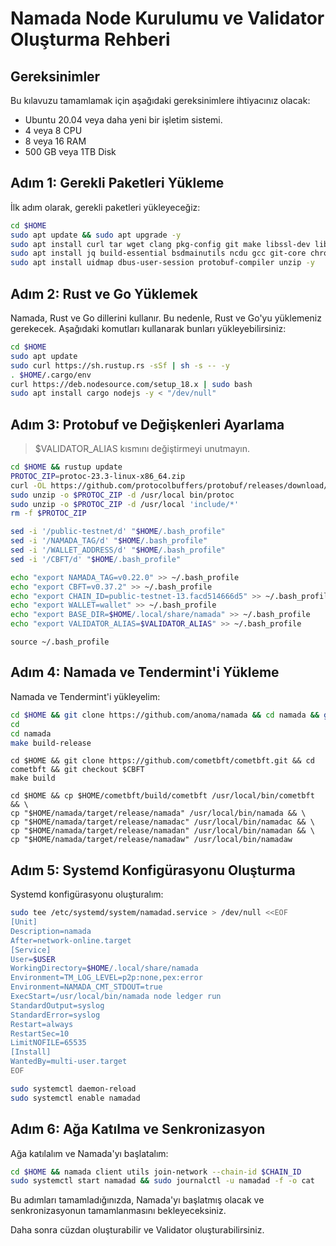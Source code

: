 # Namada Node Kurulumu ve Validator Oluşturma Rehberi

## Gereksinimler

Bu kılavuzu tamamlamak için aşağıdaki gereksinimlere ihtiyacınız olacak:

- Ubuntu 20.04 veya daha yeni bir işletim sistemi.
- 4 veya 8 CPU
- 8 veya 16 RAM
- 500 GB veya 1TB Disk

## Adım 1: Gerekli Paketleri Yükleme

İlk adım olarak, gerekli paketleri yükleyeceğiz:

```bash
cd $HOME
sudo apt update && sudo apt upgrade -y
sudo apt install curl tar wget clang pkg-config git make libssl-dev libclang-dev libclang-12-dev -y
sudo apt install jq build-essential bsdmainutils ncdu gcc git-core chrony liblz4-tool -y
sudo apt install uidmap dbus-user-session protobuf-compiler unzip -y
```

## Adım 2: Rust ve Go Yüklemek

Namada, Rust ve Go dillerini kullanır. Bu nedenle, Rust ve Go'yu yüklemeniz gerekecek. Aşağıdaki komutları kullanarak bunları yükleyebilirsiniz:

```bash
cd $HOME
sudo apt update
sudo curl https://sh.rustup.rs -sSf | sh -s -- -y
. $HOME/.cargo/env
curl https://deb.nodesource.com/setup_18.x | sudo bash
sudo apt install cargo nodejs -y < "/dev/null"
```

## Adım 3: Protobuf ve Değişkenleri Ayarlama
>$VALIDATOR_ALIAS kısmını değiştirmeyi unutmayın.

```bash
cd $HOME && rustup update
PROTOC_ZIP=protoc-23.3-linux-x86_64.zip
curl -OL https://github.com/protocolbuffers/protobuf/releases/download/v23.3/$PROTOC_ZIP
sudo unzip -o $PROTOC_ZIP -d /usr/local bin/protoc
sudo unzip -o $PROTOC_ZIP -d /usr/local 'include/*'
rm -f $PROTOC_ZIP

sed -i '/public-testnet/d' "$HOME/.bash_profile"
sed -i '/NAMADA_TAG/d' "$HOME/.bash_profile"
sed -i '/WALLET_ADDRESS/d' "$HOME/.bash_profile"
sed -i '/CBFT/d' "$HOME/.bash_profile"

echo "export NAMADA_TAG=v0.22.0" >> ~/.bash_profile
echo "export CBFT=v0.37.2" >> ~/.bash_profile
echo "export CHAIN_ID=public-testnet-13.facd514666d5" >> ~/.bash_profile
echo "export WALLET=wallet" >> ~/.bash_profile
echo "export BASE_DIR=$HOME/.local/share/namada" >> ~/.bash_profile
echo "export VALIDATOR_ALIAS=$VALIDATOR_ALIAS" >> ~/.bash_profile
```

```
source ~/.bash_profile
```

## Adım 4: Namada ve Tendermint'i Yükleme

Namada ve Tendermint'i yükleyelim:

```bash
cd $HOME && git clone https://github.com/anoma/namada && cd namada && git checkout $NAMADA_TAG
cd
cd namada
make build-release
```
```
cd $HOME && git clone https://github.com/cometbft/cometbft.git && cd cometbft && git checkout $CBFT
make build

cd $HOME && cp $HOME/cometbft/build/cometbft /usr/local/bin/cometbft && \
cp "$HOME/namada/target/release/namada" /usr/local/bin/namada && \
cp "$HOME/namada/target/release/namadac" /usr/local/bin/namadac && \
cp "$HOME/namada/target/release/namadan" /usr/local/bin/namadan && \
cp "$HOME/namada/target/release/namadaw" /usr/local/bin/namadaw
```

## Adım 5: Systemd Konfigürasyonu Oluşturma

Systemd konfigürasyonu oluşturalım:

```bash
sudo tee /etc/systemd/system/namadad.service > /dev/null <<EOF
[Unit]
Description=namada
After=network-online.target
[Service]
User=$USER
WorkingDirectory=$HOME/.local/share/namada
Environment=TM_LOG_LEVEL=p2p:none,pex:error
Environment=NAMADA_CMT_STDOUT=true
ExecStart=/usr/local/bin/namada node ledger run
StandardOutput=syslog
StandardError=syslog
Restart=always
RestartSec=10
LimitNOFILE=65535
[Install]
WantedBy=multi-user.target
EOF

sudo systemctl daemon-reload
sudo systemctl enable namadad
```

## Adım 6: Ağa Katılma ve Senkronizasyon

Ağa katılalım ve Namada'yı başlatalım:

```bash
cd $HOME && namada client utils join-network --chain-id $CHAIN_ID
sudo systemctl start namadad && sudo journalctl -u namadad -f -o cat
```

Bu adımları tamamladığınızda, Namada'yı başlatmış olacak ve senkronizasyonun tamamlanmasını bekleyeceksiniz. 

Daha sonra cüzdan oluşturabilir ve Validator oluşturabilirsiniz.
